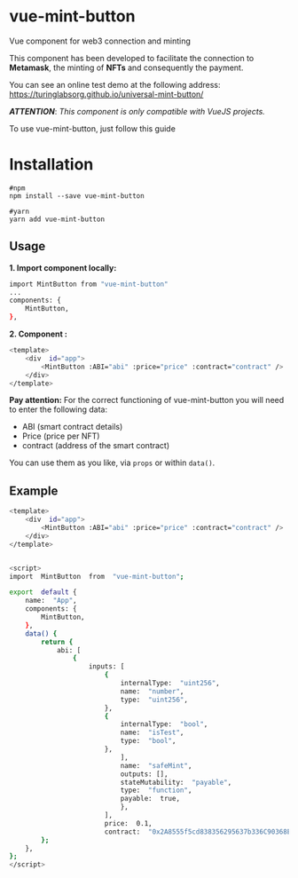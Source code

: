 # vue-mint-button
Vue component for web3 connection and minting

This component has been developed to facilitate the connection to **Metamask**, the minting of **NFTs** and consequently the payment. 

You can see an online test demo at the following address: 
https://turinglabsorg.github.io/universal-mint-button/

***ATTENTION***: *This component is only compatible with VueJS projects.*

To use vue-mint-button, just follow this guide

# Installation

	#npm
    npm install --save vue-mint-button

    #yarn
    yarn add vue-mint-button



## Usage

 **1. Import  component locally:**

```bash
import MintButton from "vue-mint-button"
...
components: {
	MintButton,
},
```

 **2. Component :**

```bash
<template>
	<div  id="app">
		<MintButton :ABI="abi" :price="price" :contract="contract" />
	</div>
</template>
```
**Pay attention:**
For the correct functioning of vue-mint-button you will need to enter the following data: 

 - ABI (smart contract details) 
 - Price (price per NFT) 
 - contract (address of the smart contract)

You can use them as you like, via `props` or within `data()`.

## Example
```bash
<template>
	<div  id="app">
		<MintButton :ABI="abi" :price="price" :contract="contract" />
	</div>
</template>


<script>
import  MintButton  from  "vue-mint-button";

export  default {
	name:  "App",
	components: {
		MintButton,
	},
	data() {
		return {
			abi: [
				{
					inputs: [
						{
							internalType:  "uint256",
							name:  "number",
							type:  "uint256",
						},
						{
							internalType:  "bool",
							name:  "isTest",
							type:  "bool",
						},
							],
							name:  "safeMint",
							outputs: [],
							stateMutability:  "payable",
							type:  "function",
							payable:  true,
							},
						],
						price:  0.1,
						contract:  "0x2A8555f5cd838356295637b336C90368EA1ED995",
		};
	},
};
</script>
```

